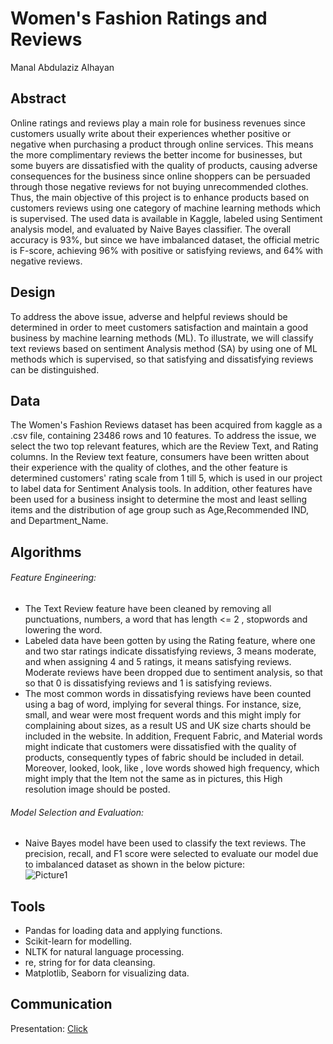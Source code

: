 # Women's Fashion Ratings and Reviews
Manal Abdulaziz Alhayan


## Abstract 
Online ratings and reviews play a main role for business revenues since customers usually write about their experiences whether positive or negative when purchasing a product through online services. This means the more complimentary reviews the better income for businesses, but some buyers are dissatisfied with the quality of products, causing adverse consequences for the business since online shoppers can be persuaded through those negative reviews for not buying unrecommended clothes. Thus, the main objective of this project is to enhance products based on customers reviews using one category of machine learning methods which is supervised. The used data is available in Kaggle, labeled using Sentiment analysis model, and evaluated by Naive Bayes classifier. The overall accuracy is 93%, but since we have imbalanced dataset, the official metric is F-score, achieving 96% with positive or satisfying reviews, and 64% with negative reviews. 

## Design 
To address the above issue, adverse and helpful reviews should be determined in order to meet customers satisfaction and maintain a good business by machine learning methods (ML). To illustrate, we will classify text reviews based on sentiment Analysis method (SA) by using one of ML methods which is supervised, so that satisfying and dissatisfying reviews can be distinguished.


## Data
The Women's Fashion Reviews dataset has been acquired from kaggle as a .csv file, containing 23486 rows and 10 features. To address the issue, we select the two top relevant features, which are the Review Text, and Rating columns. In the Review text feature, consumers have been written about their experience with the quality of clothes, and the other feature is determined customers' rating scale from 1 till 5, which is used in our project to label data for Sentiment Analysis tools. In addition, other features have been used for a business insight to determine the most and least selling items and the distribution of age group such as Age,Recommended IND, and Department_Name.


## Algorithms 

###### Feature Engineering: 
- The Text Review feature have been cleaned by removing all punctuations, numbers, a word that has length <= 2 , stopwords and lowering the word.
- Labeled data have been gotten by using the Rating feature, where one and two star ratings indicate dissatisfying reviews, 3 means moderate, and when assigning 4 and 5 ratings, it means satisfying reviews. Moderate reviews have been dropped due to sentiment analysis, so that so that 0 is dissatisfying reviews and 1 is satisfying reviews.
- The most common words in dissatisfying reviews have been counted using a bag of word, implying for several things. For instance, size, small, and wear were most frequent words and this might imply for complaining about sizes, as a result US and UK size charts should be included in the website. In addition, Frequent Fabric, and Material words might indicate that customers were dissatisfied with the quality of products, consequently types of fabric should be included in detail. Moreover, looked, look, like , love words showed high frequency, which might imply that the Item not the same as in pictures, this High resolution image should be posted.

###### Model Selection and Evaluation:
- Naive Bayes model have been used to classify the text reviews. The precision, recall, and F1 score were selected to evaluate our model due to imbalanced dataset as shown in the below picture:  
 ![Picture1](https://user-images.githubusercontent.com/93191265/141857467-52cc1496-e02d-4ba6-b98c-57e20b82f639.png)

## Tools
- Pandas for loading data and applying functions.
- Scikit-learn for modelling.
- NLTK for natural language processing.
- re, string for for data cleansing. 
- Matplotlib, Seaborn for visualizing data.

## Communication
Presentation: [Click](https://github.com/mana1hayan/SDAIA/blob/main/Presentation/Online%20clothes'%20reviews.pdf)
